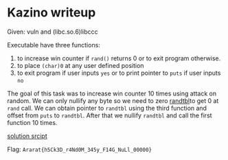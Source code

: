 # Kazino writeup

Given: vuln and (libc.so.6)libccc

Executable have three functions:
1. to increase win counter if `rand()` returns 0 or to exit program otherwise.  
2. to place `(char)0` at any user defined position
3. to exit program if user inputs `yes` or to print pointer to `puts` if user inputs `no` 

The goal of this task was to increase win counter 10 times using attack on random. We can only nullify any byte so we need to zero [randtbl](https://sourceware.org/git/?p=glibc.git;a=blob;f=stdlib/random.c;h=1ea7eed06cd2433a9187d99c7c0b06f29fef558c;hb=7f2ddf7400bb959897a5fe58f7fc5fbe5e57cfae)to get 0 at `rand` call. We can obtain pointer to `randtbl` using the third function and offset from `puts` to `randtbl`. After that we nullify `randtbl` and call the first function 10 times.

[solution srcipt](kazino.py)

Flag: `Ararat{h5Ck3D_r4Nd0M_345y_F14G_NuLl_00000}`
